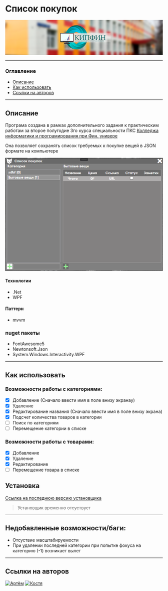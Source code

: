 # __Список покупок__

![Project Image](https://raw.githubusercontent.com/Htomsik/Htomsik/main/Assets/collage.png)


---

### Оглавление

- [Описание](#Описание)
- [Как использовать](#Как-использовать)
- [Ссылки на авторов](#Ссылки-на-авторов)

---

## __Описание__

Програма создана в рамках дополнительного задания к практическим работам за второе полугодие 3го курса специальности ПКС [Колледжа информатики и програмирования при Фин. универе](http://www.fa.ru/org/spo/kip/Pages/Home.aspx)

Она позволяет сохранять список требуемых к покупке вещей в JSON формате на компьютере

![Project Image](https://raw.githubusercontent.com/Htomsik/Spisok/master/Readmeassets/MainWindow.png)

#### Технологии

- .Net
- WPF

#### Паттерн

- mvvm

### nuget пакеты
- FontAwesome5
- Newtonsoft.Json
- System.Windows.Interactivity.WPF

---

## __Как использовать__

### Возможности работы с категориями:
- [X] Добавление (Сначало ввести имя в  поле внизу экранау)
- [X] Удаление
- [X] Редактирование названия (Сначало ввести имя в поле внизу экрана)
- [X] Подсчет количества товаров в категории
- [ ] Поиск по категориям
- [ ] Перемещение категории в списке

### Возможности работы с товарами:
- [X] Добавление 
- [X] Удаление
- [X] Редактирование
- [ ] Перемещение товара в списке

## __Установка__

[Ссылка на последнюю версию установщика]() 
>Установщик временно отсуствует

---
## __Недобавленные возможности/баги:__
- Отсуствие масштабируемости
- При удалении последней категории при попытке фокуса на категорию (-1) возникает вылет
---
## __Ссылки на авторов__
[![Артём](https://img.shields.io/badge/-Артём-1C1C22?style=for-the-badge&logo=vk&logoColor=red)](https://vk.com/id506987182)
[![Костя](https://img.shields.io/badge/-Костя-1C1C22?style=for-the-badge&logo=vk&logoColor=blue)](https://vk.com/jessnjake)






